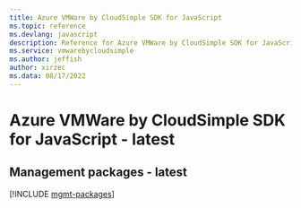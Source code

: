 ```yaml
---
title: Azure VMWare by CloudSimple SDK for JavaScript
ms.topic: reference
ms.devlang: javascript
description: Reference for Azure VMWare by CloudSimple SDK for JavaScript
ms.service: vmwarebycloudsimple
ms.author: jeffish
author: xirzec
ms.data: 08/17/2022
---
```

# Azure VMWare by CloudSimple SDK for JavaScript - latest

## Management packages - latest
[!INCLUDE [mgmt-packages](vmware-by-cloudsimple-mgmt-index.md)]